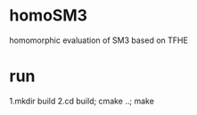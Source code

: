 # homoSM3
  homomorphic evaluation of SM3 based on TFHE
# run
1.mkdir build
2.cd build; cmake ..; make
